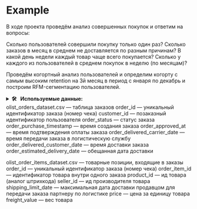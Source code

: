 # Example

В ходе проекта проведём анализ совершенных покупок и ответим на вопросы:

Сколько пользователей совершили покупку только один раз?
Сколько заказов в месяц в среднем не доставляется по разным причинам?
В какой день недели каждый товар чаще всего покупается?
Сколько у каждого из пользователей в среднем покупок в неделю (по месяцам)?

Проведём когортный анализ пользователей и определим когорту с самым высоким retention на 3й месяц в период с января по декабрь и построим RFM-сегментацию пользователей.

<details>
  <summary><b> 🛠 &nbsp;&nbsp;Используемые данные:&nbsp;</b></summary>
  <br/> 
<div>
<details>
  <summary><b> 🛠 &nbsp;&nbsp;olist_customers_datase.csv — таблица с уникальными идентификаторами пользователей.csv&nbsp;</b></summary>
olist_customers_datase.csv — таблица с уникальными идентификаторами пользователей
customer_id — позаказный идентификатор пользователя
customer_unique_id —  уникальный идентификатор пользователя  (аналог номера паспорта)
customer_zip_code_prefix —  почтовый индекс пользователя
customer_city —  город доставки пользователя
customer_state —  штат доставки пользователя
</div>
</details>
</div>
</details>
olist_orders_dataset.csv —  таблица заказов
order_id —  уникальный идентификатор заказа (номер чека)
customer_id —  позаказный идентификатор пользователя
order_status —  статус заказа
order_purchase_timestamp —  время создания заказа
order_approved_at —  время подтверждения оплаты заказа
order_delivered_carrier_date —  время передачи заказа в логистическую службу
order_delivered_customer_date —  время доставки заказа
order_estimated_delivery_date —  обещанная дата доставки

olist_order_items_dataset.csv —  товарные позиции, входящие в заказы
order_id —  уникальный идентификатор заказа (номер чека)
order_item_id —  идентификатор товара внутри одного заказа
product_id —  ид товара (аналог штрихкода)
seller_id — ид производителя товара
shipping_limit_date —  максимальная дата доставки продавцом для передачи заказа партнеру по логистике
price —  цена за единицу товара
freight_value —  вес товара
